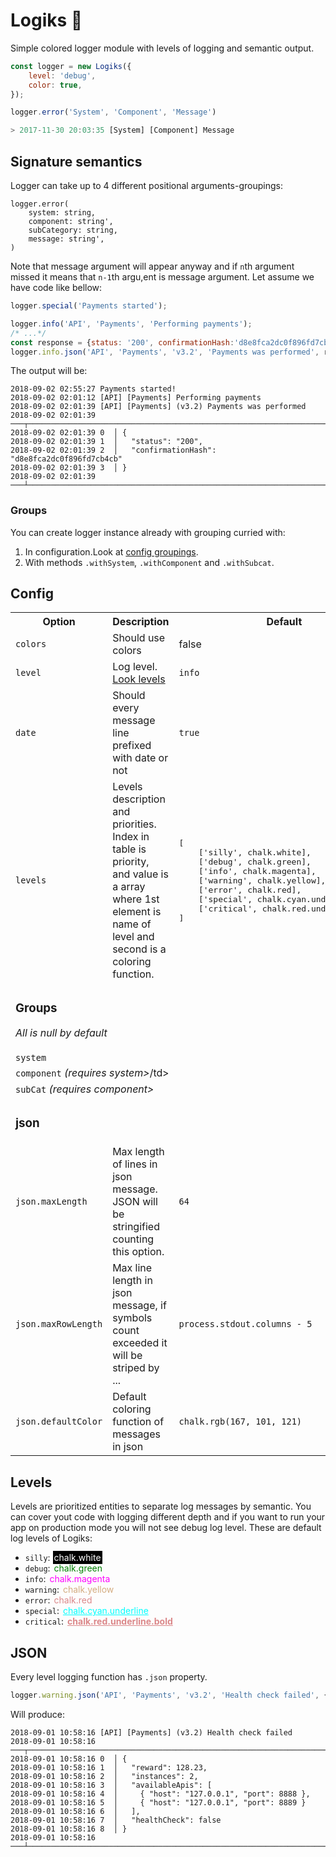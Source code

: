 # Logiks 📝

Simple colored logger module with levels of logging and semantic output.

```js
const logger = new Logiks({
    level: 'debug',
    color: true,
});

logger.error('System', 'Component', 'Message')

> 2017-11-30 20:03:35 [System] [Component] Message
```

## Signature semantics

Logger can take up to 4 different positional arguments-groupings:
```
logger.error(
    system: string,
    component: string',
    subCategory: string,
    message: string',
)
```

Note that message argument will appear anyway and if `n`th argument missed it means that `n-1`th argu,ent is message argument.  Let assume we have code like bellow: 


```js
logger.special('Payments started');

logger.info('API', 'Payments', 'Performing payments');
/* ...*/
const response = {status: '200', confirmationHash:'d8e8fca2dc0f896fd7cb4cb'};
logger.info.json('API', 'Payments', 'v3.2', 'Payments was performed', response);
```

The output will be: 

```
2018-09-02 02:55:27 Payments started!
2018-09-02 02:01:12 [API] [Payments] Performing payments
2018-09-02 02:01:39 [API] [Payments] (v3.2) Payments was performed
2018-09-02 02:01:39 ───┬────────────────────────────────────────────────────────────────────────
2018-09-02 02:01:39 0  │ {
2018-09-02 02:01:39 1  │   "status": "200",
2018-09-02 02:01:39 2  │   "confirmationHash": "d8e8fca2dc0f896fd7cb4cb"
2018-09-02 02:01:39 3  │ }
2018-09-02 02:01:39 ───┴────────────────────────────────────────────────────────────────────────
```

### Groups

You can create logger instance already with grouping curried with:
 1. In configuration.Look at <a href="#config-groups">config groupings</a>.
 2. With methods `.withSystem`, `.withComponent` and `.withSubcat`.

## Config

<table>
	<tr>
		<th>Option</th>
		<th>Description</th>
		<th>Default</th>
	</tr>
	<tr>
		<td><code>colors</code></td>
		<td>Should use colors</td>
		<td>false</td>
	</tr>
	<tr>
		<td><code>level</code></td>
		<td>Log level. <a href="#levels">Look levels</a></td>
		<td><code>info</code></td>
	</tr>
	<tr>
		<td><code>date</code></td>
		<td>Should every message line prefixed with date or not</td>
		<td><code>true</code></td>
	</tr>
	<tr>
		<td><code>levels</code></td>
		<td>Levels description and priorities. Index in table is priority, and value is a array where 1st element is name of level and second is a coloring function.</td>
		<td><pre>
[
    ['silly', chalk.white],
    ['debug', chalk.green],
    ['info', chalk.magenta],
    ['warning', chalk.yellow],
    ['error', chalk.red],
    ['special', chalk.cyan.underline],
    ['critical', chalk.red.underline.bold],
]
</pre></td>
	</tr>
	<tr>
		<td colspan=3>
			<h3 id="config-groups">Groups</h3>
			<p><i>All is null by default</i></p>
		</td>
	</tr>
	<tr>
		<td colspan=3><code>system</code></td>
	</tr>
	<tr>
		<td colspan=3><code>component</code> <i>(requires system></i>/td>
	</tr>
	<tr>
		<td colspan=3><code>subCat</code> <i>(requires component></i></td>
	</tr>
	<tr>
		<td colspan=3>
			<h3>json</h3>
		</td>
	</tr>
	<tr>
		<td><code>json.maxLength</code></td>
		<td>Max length of lines in json message. JSON will be stringified counting this option.</td>
		<td><code>64</code></td>
	</tr>
		<tr>
		<td><code>json.maxRowLength</code></td>
		<td>Max line length in json message, if symbols count exceeded it will be striped by ...</td>
		<td><code>process.stdout.columns - 5</code></td>
	</tr>
	<tr>
		<td><code>json.defaultColor</code></td>
		<td>Default coloring function of messages in json</td>
		<td><code>chalk.rgb(167, 101, 121)</code></td>
	</tr>
</table>	

## Levels

Levels are prioritized entities to separate log messages by semantic. You can cover yout code with logging different depth and if you want to run your app on production mode you will not see debug log level. These are default log levels of Logiks: 

 - `silly`: <span style="padding: 2px; color: white; background: black;">chalk.white</span>
 - `debug`: <span style="padding: 2px; color: green;">chalk.green</span>
 - `info`: <span style="padding: 2px; color: magenta;">chalk.magenta</span>
 - `warning`: <span style="padding: 2px; color: #d4ac80;">chalk.yellow</span>
 - `error`: <span style="padding: 2px; color: #db888a;">chalk.red</span>
 - `special`: <span style="padding: 2px; color: cyan; text-decoration: underline;">chalk.cyan.underline</span>
 - `critical`: <span style="padding: 2px; color: #db888a; text-decoration: underline; font-weight: bold;">chalk.red.underline.bold</span>

## JSON

Every level logging function has `.json` property. 

```js
logger.warning.json('API', 'Payments', 'v3.2', 'Health check failed', {"reward":128.23,"instances":2,"availableApis":[{"host":"127.0.0.1","port":8888},{"host":"127.0.0.1","port":8889}],"healthCheck":false})
```

Will produce: 

```
2018-09-01 10:58:16 [API] [Payments] (v3.2) Health check failed
2018-09-01 10:58:16 ───┬───────────────────────────────────────────────────────────────────
2018-09-01 10:58:16 0  │ {
2018-09-01 10:58:16 1  │   "reward": 128.23,
2018-09-01 10:58:16 2  │   "instances": 2,
2018-09-01 10:58:16 3  │   "availableApis": [
2018-09-01 10:58:16 4  │     { "host": "127.0.0.1", "port": 8888 },
2018-09-01 10:58:16 5  │     { "host": "127.0.0.1", "port": 8889 }
2018-09-01 10:58:16 6  │   ],
2018-09-01 10:58:16 7  │   "healthCheck": false
2018-09-01 10:58:16 8  │ }
2018-09-01 10:58:16 ───┴───────────────────────────────────────────────────────────────────
```